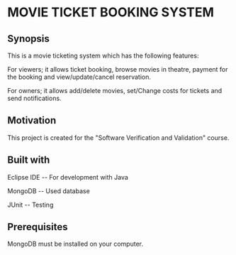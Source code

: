 # MOVIE TICKET BOOKING SYSTEM

## Synopsis

This is a movie ticketing system which has the following features:

For viewers; it allows ticket booking, browse movies in theatre, payment for the booking and view/update/cancel reservation.

For owners; it allows add/delete movies, set/Change costs for tickets and send notifications.

## Motivation

This project is created for the "Software Verification and Validation" course.

## Built with

Eclipse IDE -- For development with Java

MongoDB -- Used database

JUnit -- Testing

## Prerequisites

MongoDB must be installed on your computer.

